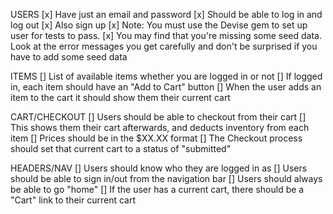 USERS
[x] Have just an email and password
[x] Should be able to log in and log out
[x] Also sign up
[x] Note: You must use the Devise gem to set up user for tests to pass.
[x] You may find that you're missing some seed data. Look at the error messages you get carefully and don't be surprised if you have to add some seed data

ITEMS
[] List of available items whether you are logged in or not
[] If logged in, each item should have an "Add to Cart" button
[] When the user adds an item to the cart it should show them their current cart

CART/CHECKOUT
[] Users should be able to checkout from their cart
[] This shows them their cart afterwards, and deducts inventory from each item
[] Prices should be in the $XX.XX format
[] The Checkout process should set that current cart to a status of "submitted"

HEADERS/NAV
[] Users should know who they are logged in as
[] Users should be able to sign in/out from the navigation bar
[] Users should always be able to go "home"
[] If the user has a current cart, there should be a "Cart" link to their current cart
